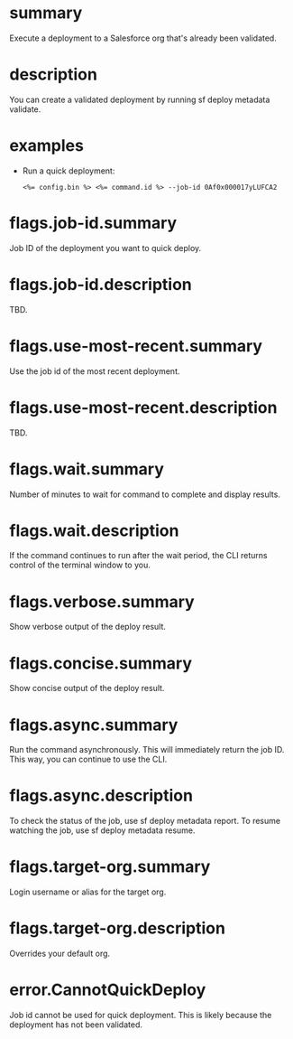 # summary

Execute a deployment to a Salesforce org that's already been validated.

# description

You can create a validated deployment by running sf deploy metadata validate.

# examples

- Run a quick deployment:

      <%= config.bin %> <%= command.id %> --job-id 0Af0x000017yLUFCA2

# flags.job-id.summary

Job ID of the deployment you want to quick deploy.

# flags.job-id.description

TBD.

# flags.use-most-recent.summary

Use the job id of the most recent deployment.

# flags.use-most-recent.description

TBD.

# flags.wait.summary

Number of minutes to wait for command to complete and display results.

# flags.wait.description

If the command continues to run after the wait period, the CLI returns control of the terminal window to you.

# flags.verbose.summary

Show verbose output of the deploy result.

# flags.concise.summary

Show concise output of the deploy result.

# flags.async.summary

Run the command asynchronously. This will immediately return the job ID. This way, you can continue to use the CLI.

# flags.async.description

To check the status of the job, use sf deploy metadata report. To resume watching the job, use sf deploy metadata resume.

# flags.target-org.summary

Login username or alias for the target org.

# flags.target-org.description

Overrides your default org.

# error.CannotQuickDeploy

Job id cannot be used for quick deployment. This is likely because the deployment has not been validated.
